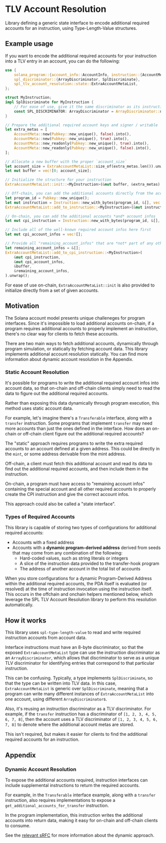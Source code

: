 # TLV Account Resolution

Library defining a generic state interface to encode additional required accounts
for an instruction, using Type-Length-Value structures.

## Example usage

If you want to encode the additional required accounts for your instruction
into a TLV entry in an account, you can do the following:

```rust
use {
    solana_program::{account_info::AccountInfo, instruction::{AccountMeta, Instruction}, pubkey::Pubkey},
    spl_discriminator::{ArrayDiscriminator, SplDiscriminate},
    spl_tlv_account_resolution::state::ExtraAccountMetaList,
};

struct MyInstruction;
impl SplDiscriminate for MyInstruction {
    // For ease of use, give it the same discriminator as its instruction definition
    const SPL_DISCRIMINATOR: ArrayDiscriminator = ArrayDiscriminator::new([1; ArrayDiscriminator::LENGTH]);
}

// Prepare the additional required account keys and signer / writable
let extra_metas = [
    AccountMeta::new(Pubkey::new_unique(), false).into(),
    AccountMeta::new(Pubkey::new_unique(), true).into(),
    AccountMeta::new_readonly(Pubkey::new_unique(), true).into(),
    AccountMeta::new_readonly(Pubkey::new_unique(), false).into(),
];

// Allocate a new buffer with the proper `account_size`
let account_size = ExtraAccountMetaList::size_of(extra_metas.len()).unwrap();
let mut buffer = vec![0; account_size];

// Initialize the structure for your instruction
ExtraAccountMetaList::init::<MyInstruction>(&mut buffer, &extra_metas).unwrap();

// Off-chain, you can add the additional accounts directly from the account data
let program_id = Pubkey::new_unique();
let mut instruction = Instruction::new_with_bytes(program_id, &[], vec![]);
ExtraAccountMetaList::add_to_instruction::<MyInstruction>(&mut instruction, &buffer).unwrap();

// On-chain, you can add the additional accounts *and* account infos
let mut cpi_instruction = Instruction::new_with_bytes(program_id, &[], vec![]);

// Include all of the well-known required account infos here first
let mut cpi_account_infos = vec![]; 

// Provide all "remaining_account_infos" that are *not* part of any other known interface
let remaining_account_infos = &[]; 
ExtraAccountMetaList::add_to_cpi_instruction::<MyInstruction>(
    &mut cpi_instruction,
    &mut cpi_account_infos,
    &buffer,
    &remaining_account_infos,
).unwrap();
```

For ease of use on-chain, `ExtraAccountMetaList::init` is also
provided to initialize directly from a set of given accounts.

## Motivation

The Solana account model presents unique challeneges for program interfaces.
Since it's impossible to load additional accounts on-chain, if a program requires
additional accounts to properly implement an instruction, there's no clear way
for clients to fetch these accounts.

There are two main ways to fetch additional accounts, dynamically through program
simulation, or statically by fetching account data. This library implements
additional account resolution statically. You can find more information about
dynamic account resolution in the Appendix.

### Static Account Resolution

It's possible for programs to write the additional required account infos
into account data, so that on-chain and off-chain clients simply need to read
the data to figure out the additional required accounts.

Rather than exposing this data dynamically through program execution, this method
uses static account data.

For example, let's imagine there's a `Transferable` interface, along with a
`transfer` instruction. Some programs that implement `transfer` may need more
accounts than just the ones defined in the interface. How does an on-chain or
off-chain client figure out the additional required accounts?

The "static" approach requires programs to write the extra required accounts to
an account defined at a given address. This could be directly in the `mint`, or
some address derivable from the mint address.

Off-chain, a client must fetch this additional account and read its data to find
out the additional required accounts, and then include them in the instruction.

On-chain, a program must have access to "remaining account infos" containing the
special account and all other required accounts to properly create the CPI
instruction and give the correct account infos.

This approach could also be called a "state interface".

### Types of Required Accounts

This library is capable of storing two types of configurations for additional
required accounts:

- Accounts with a fixed address
- Accounts with a **dynamic program-derived address** derived from seeds that
may come from any combination of the following:
  - Hard-coded values, such as string literals or integers
  - A slice of the instruction data provided to the transfer-hook program
  - The address of another account in the total list of accounts

When you store configurations for a dynamic Program-Derived Address within the
additional required accounts, the PDA itself is evaluated (or resolved) at the
time of instruction invocation using the instruction itself. This
occurs in the offchain and onchain helpers mentioned below, which leverage
the SPL TLV Account Resolution library to perform this resolution
automatically.

## How it works

This library uses `spl-type-length-value` to read and write required instruction
accounts from account data.

Interface instructions must have an 8-byte discriminator, so that the exposed
`ExtraAccountMetaList` type can use the instruction discriminator as an
`ArrayDiscriminator`, which allows that discriminator to serve as a unique TLV
discriminator for identifying entries that correspond to that particular
instruction.

This can be confusing. Typically, a type implements `SplDiscriminate`, so that
the type can be written into TLV data. In this case, `ExtraAccountMetaList` is
generic over `SplDiscriminate`, meaning that a program can write many different instances of
`ExtraAccountMetaList` into one account, using different `ArrayDiscriminator`s.

Also, it's reusing an instruction discriminator as a TLV discriminator. For example,
if the `transfer` instruction has a discriminator of `[1, 2, 3, 4, 5, 6, 7, 8]`,
then the account uses a TLV discriminator of `[1, 2, 3, 4, 5, 6, 7, 8]` to denote
where the additional account metas are stored.

This isn't required, but makes it easier for clients to find the additional
required accounts for an instruction.

## Appendix

### Dynamic Account Resolution

To expose the additional accounts required, instruction interfaces can include
supplemental instructions to return the required accounts.

For example, in the `Transferable` interface example, along with a `transfer`
instruction, also requires implementations to expose a
`get_additional_accounts_for_transfer` instruction.

In the program implementation, this instruction writes the additional accounts
into return data, making it easy for on-chain and off-chain clients to consume.

See the
[relevant sRFC](https://forum.solana.com/t/srfc-00010-additional-accounts-request-transfer-spec/122)
for more information about the dynamic approach.